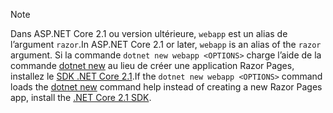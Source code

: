> [!NOTE]
> <span data-ttu-id="fe628-101">Dans ASP.NET Core 2.1 ou version ultérieure, `webapp` est un alias de l’argument `razor`.</span><span class="sxs-lookup"><span data-stu-id="fe628-101">In ASP.NET Core 2.1 or later, `webapp` is an alias of the `razor` argument.</span></span> <span data-ttu-id="fe628-102">Si la commande `dotnet new webapp <OPTIONS>` charge l’aide de la commande [dotnet new](/dotnet/core/tools/dotnet-new) au lieu de créer une application Razor Pages, installez le [SDK .NET Core 2.1](https://www.microsoft.com/net/download/dotnet-core/sdk-2.1.300).</span><span class="sxs-lookup"><span data-stu-id="fe628-102">If the `dotnet new webapp <OPTIONS>` command loads the [dotnet new](/dotnet/core/tools/dotnet-new) command help instead of creating a new Razor Pages app, install the [.NET Core 2.1 SDK](https://www.microsoft.com/net/download/dotnet-core/sdk-2.1.300).</span></span>
